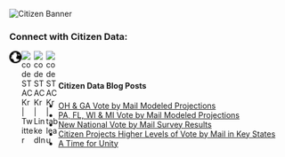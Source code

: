 ![Citizen Banner](https://citizendata.com/wp-content/uploads/sites/14/2020/03/CD-logo.svg)

### Connect with Citizen Data:
[<img align="left" alt="codeSTACKr.com" width="22px" src="https://raw.githubusercontent.com/iconic/open-iconic/master/svg/globe.svg" />][website]
[<img align="left" alt="codeSTACKr | Twitter" width="22px" src="https://cdn.jsdelivr.net/npm/simple-icons@v3/icons/twitter.svg" />][twitter]
[<img align="left" alt="codeSTACKr | LinkedIn" width="22px" src="https://cdn.jsdelivr.net/npm/simple-icons@v3/icons/linkedin.svg" />][linkedin]
[<img align="left" alt="codeSTACKr | tableau" width="22px" src="https://cdn.jsdelivr.net/npm/simple-icons@v3/icons/tableau.svg" />][tableau]

</br>
</br>

#### Citizen Data Blog Posts
<!-- BLOG-POST-LIST:START -->
- [OH & GA Vote by Mail Modeled Projections](https://citizendata.com/news/oh-ga-vote-by-mail-modeled-projections/)
- [PA, FL, WI & MI Vote by Mail Modeled Projections](https://citizendata.com/news/pa-fl-wi-mi-vote-by-mail-modeled-projections/)
- [New National Vote by Mail Survey Results](https://citizendata.com/news/new-national-vote-by-mail-survey-results/)
- [Citizen Projects Higher Levels of Vote by Mail in Key States](https://citizendata.com/news/citizen-projects-higher-levels-of-vote-by-mail-in-key-states/)
- [A Time for Unity](https://citizendata.com/news/a-time-for-unity/)
<!-- BLOG-POST-LIST:END -->

[website]: https://citizendata.com/
[twitter]: https://twitter.com/CitizenData
[linkedin]: https://www.linkedin.com/company/citizen-data
[tableau]: https://public.tableau.com/profile/kyle.redfield#!/vizhome/MailBallotRequestsandProjections/DynamicProjections
